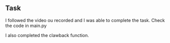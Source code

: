 ## Task

I followed the video ou recorded and I was able to complete the task. Check the code in main.py 

I also completed the clawback function.